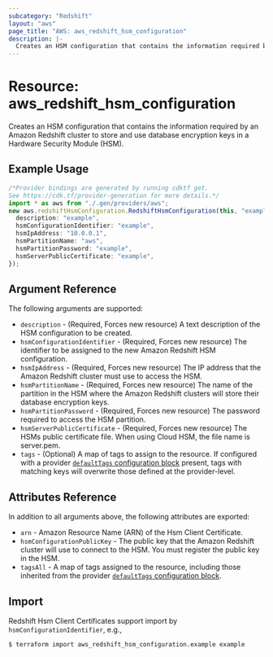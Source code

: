 ```yaml
---
subcategory: "Redshift"
layout: "aws"
page_title: "AWS: aws_redshift_hsm_configuration"
description: |-
  Creates an HSM configuration that contains the information required by an Amazon Redshift cluster to store and use database encryption keys in a Hardware Security Module (HSM).
---
```


# Resource: aws\_redshift\_hsm\_configuration

Creates an HSM configuration that contains the information required by an Amazon Redshift cluster to store and use database encryption keys in a Hardware Security Module (HSM).

## Example Usage

```typescript
/*Provider bindings are generated by running cdktf get.
See https://cdk.tf/provider-generation for more details.*/
import * as aws from "./.gen/providers/aws";
new aws.redshiftHsmConfiguration.RedshiftHsmConfiguration(this, "example", {
  description: "example",
  hsmConfigurationIdentifier: "example",
  hsmIpAddress: "10.0.0.1",
  hsmPartitionName: "aws",
  hsmPartitionPassword: "example",
  hsmServerPublicCertificate: "example",
});

```

## Argument Reference

The following arguments are supported:

* `description` - (Required, Forces new resource) A text description of the HSM configuration to be created.
* `hsmConfigurationIdentifier` - (Required, Forces new resource) The identifier to be assigned to the new Amazon Redshift HSM configuration.
* `hsmIpAddress` - (Required, Forces new resource) The IP address that the Amazon Redshift cluster must use to access the HSM.
* `hsmPartitionName` - (Required, Forces new resource) The name of the partition in the HSM where the Amazon Redshift clusters will store their database encryption keys.
* `hsmPartitionPassword` - (Required, Forces new resource) The password required to access the HSM partition.
* `hsmServerPublicCertificate` - (Required, Forces new resource) The HSMs public certificate file. When using Cloud HSM, the file name is server.pem.
* `tags` - (Optional) A map of tags to assign to the resource. If configured with a provider [`defaultTags` configuration block](https://registry.terraform.io/providers/hashicorp/aws/latest/docs#default_tags-configuration-block) present, tags with matching keys will overwrite those defined at the provider-level.

## Attributes Reference

In addition to all arguments above, the following attributes are exported:

* `arn` - Amazon Resource Name (ARN) of the Hsm Client Certificate.
* `hsmConfigurationPublicKey` - The public key that the Amazon Redshift cluster will use to connect to the HSM. You must register the public key in the HSM.
* `tagsAll` - A map of tags assigned to the resource, including those inherited from the provider [`defaultTags` configuration block](https://registry.terraform.io/providers/hashicorp/aws/latest/docs#default_tags-configuration-block).

## Import

Redshift Hsm Client Certificates support import by `hsmConfigurationIdentifier`, e.g.,

```console
$ terraform import aws_redshift_hsm_configuration.example example
```
